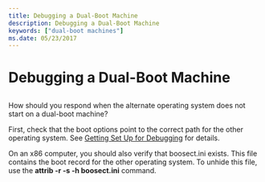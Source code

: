 ```yaml
---
title: Debugging a Dual-Boot Machine
description: Debugging a Dual-Boot Machine
keywords: ["dual-boot machines"]
ms.date: 05/23/2017
---
```


# Debugging a Dual-Boot Machine


## <span id="ddk_debugging_dual_boot_machines_dbg"></span><span id="DDK_DEBUGGING_DUAL_BOOT_MACHINES_DBG"></span>


How should you respond when the alternate operating system does not start on a dual-boot machine?

First, check that the boot options point to the correct path for the other operating system. See [Getting Set Up for Debugging](getting-set-up-for-debugging.md) for details.

On an x86 computer, you should also verify that boosect.ini exists. This file contains the boot record for the other operating system. To unhide this file, use the **attrib -r -s -h boosect.ini** command.

 

 





